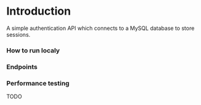 # Introduction
A simple authentication API which connects to a MySQL database to store sessions.

### How to run localy 

### Endpoints

### Performance testing 
TODO

